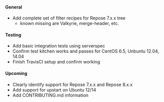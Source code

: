#### General
* Add complete set of filter recipes for Repose 7.x.x tree
  * known missing are Valkyrie, merge-header, etc.

#### Testing
* Add basic integration tests using serverspec
* Confirm test kitchen works and passes for CentOS 6.5, Unbuntu 12.04, 14.04
* Finish TravisCI setup and confirm working

#### Upcoming
* Clearly identify support for Repose 7.x.x and Repose 8.x.x
* Add support for upstart on Ubuntu 12/14
* Add CONTRIBUTING.md information
